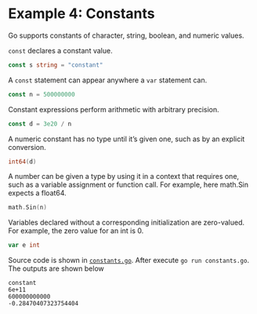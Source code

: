 # Example 4: Constants

Go supports constants of character, string, boolean, and numeric values.

`const` declares a constant value.
```go
const s string = "constant"
```
A `const` statement can appear anywhere a `var` statement can.
```go
const n = 500000000
```
Constant expressions perform arithmetic with arbitrary precision. 
```go
const d = 3e20 / n
```
A numeric constant has no type until it’s given one, such as by an explicit conversion.
```go
int64(d)
```
A number can be given a type by using it in a context that requires one, such as a variable assignment or function call. For example, here math.Sin expects a float64.
```go
math.Sin(n)
```
Variables declared without a corresponding initialization are zero-valued. For example, the zero value for an int is 0.
```go
var e int
```

Source code is shown in [`constants.go`](https://github.com/luangtatipsy/go-by-example/blob/main/04-constants/constants.go). After execute `go run constants.go`. The outputs are shown below
```
constant
6e+11
600000000000
-0.28470407323754404
```
